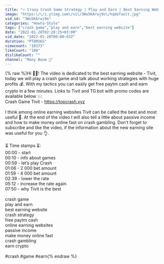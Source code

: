```yaml
---
title: "⭐️ Crazy Crash Game Strategy | Play and Earn | Best Earning Website"
image: "https:\/\/i.ytimg.com\/vi\/3Wu5KArwj9o\/hqdefault.jpg"
vid_id: "3Wu5KArwj9o"
categories: "Howto-Style"
tags: ["crash game","play and earn","best earning website"]
date: "2022-01-28T02:20:25+03:00"
vid_date: "2022-01-20T00:00:03Z"
duration: "PT8M26S"
viewcount: "18373"
likeCount: "100"
dislikeCount: ""
channel: "Many Boom 🧨"
---
```

{% raw %}Hi ✌🏻! The video is dedicated to the best earning website - Tivit, today we will play a crash game and talk about working strategies with huge profits 💰. With my tactics you can easily get free paytm cash and earn crypto in a few minutes. Links to Tivit and TG bot with promo codes are available below 💥:<br />Crash Game Tivit - <a rel="nofollow" target="blank" href="https://topcrash.xyz">https://topcrash.xyz</a><br /><br />I think among online earning websites Tivit can be called the best and most useful 🤑. At the end of the video I will also tell a little about passive income and how to make money online fast on crash gambling. Don't forget to subscribe and like the video, if the information about the new earning site was useful for you 👌.<br /><br />⏳ Time stamps ⏳:<br />00:00 - start<br />00:10 - info about games<br />00:59 - let’s play Crash <br />01:06 - 2 000 bet amount<br />01:59 - 4 000 bet amount<br />02:39 - lower the rate<br />05:12 - increase the rate again <br />07:50 - why Tivit is the best<br /><br />crash game<br />play and earn<br />best earning website<br />crash strategy<br />free paytm cash<br />online earning websites<br />passive income<br />make money online fast<br />crash gambling<br />earn crypto<br /><br />#crash #game #earn{% endraw %}
